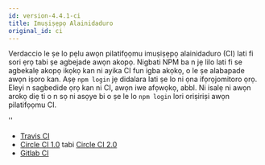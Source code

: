 ```yaml
---
id: version-4.4.1-ci
title: Imuṣiṣẹpọ Alainidaduro
original_id: ci
---
```


Verdaccio le ṣe lo pẹlu awọn pilatifọọmu imuṣiṣẹpọ alainidaduro (CI) lati fi sori ẹrọ tabi ṣe agbejade awọn akopọ. Nigbati NPM ba n jẹ lilo lati fi se agbekalẹ akopọ ikọkọ kan ni ayika CI fun igba akọkọ, o le ṣe alabapade awọn iṣoro kan. Aṣẹ `npm login` jẹ didalara lati ṣe lo ni ọna ifọrọjomitoro ọrọ. Eleyi n sagbedide ọrọ kan ni CI, awọn iwe afọwọkọ, abbl. Ni isalẹ ni awọn arokọ diẹ ti o n sọ ni asọye bi o ṣe le lo `npm login` lori oriṣiriṣi awọn pilatifọọmu CI.

<div id="codefund">''</div>

- [Travis CI](https://remysharp.com/2015/10/26/using-travis-with-private-npm-deps)
- [Circle CI 1.0](https://circleci.com/docs/1.0/npm-login/) tabi [Circle CI 2.0](https://circleci.com/docs/2.0/deployment-integrations/#npm)
- [Gitlab CI](https://www.exclamationlabs.com/blog/continuous-deployment-to-npm-using-gitlab-ci/)
